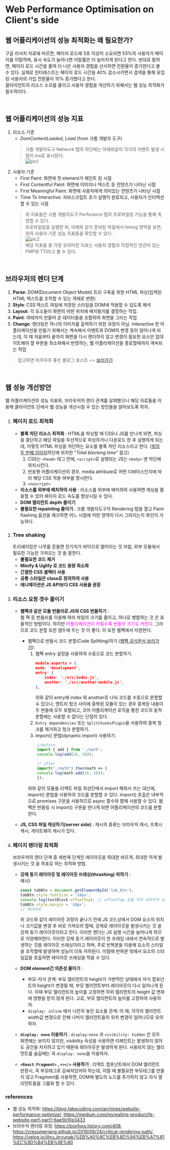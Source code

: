 # Web Performance Optimisation on Client's side

## 웹 어플리케이션의 성능 최적화는 왜 필요한가?
구글 리서치 자료에 따르면, 페이지 로드에 3초 이상이 소요되면 53%의 사용자가 페이지를 이탈하며, 표시 속도가 늘어나면 이탈률은 더 높아지게 된다고 한다. 반대로 말하면, 페이지 로드 시간을 줄여 더 나은 사용자 경험을 선사하면 전환율이 증가한다고 볼 수 있다. 실제로 핀터레스트는 페이지 로드 시간을 40% 감소시키면서 검색을 통해 유입된 사용자의 가입 전환율이 15% 증가했다고 한다.  
클라이언트의 리소스 소모를 줄이고 사용자 경험을 개선하기 위해서는 웹 성능 최적화가 필수적이다.  

<br/>

## 웹 어플리케이션의 성능 지표
1. 리소스 기준
    - *DomContentLoaded*, *Load* (from 크롬 개발자 도구)  
    > 크롬 개발자도구 Network 탭의 하단에는 아래와같이 각각의 이벤트 발생 시점이 ms로 표시된다.  
    ![pic1](../../assets/performance1.png)  
2. 사용자 기준  
    - First Paint: 화면에 첫 element가 페인트 된 시점
    - First Contentful Paint: 화면에 이미지나 텍스트 등 컨텐츠가 나타난 시점
    - First Meaningful Paint: 화면에 사용자에게 의미있는 컨텐츠가 나타난 시점
    - Time To Interactive: 자바스크립트 초기 실행이 완료되고, 사용자가 인터렉션 할 수 있는 시점
    > 위 지표들은 크롬 개발자도구 Perforance 탭의 프로파일링 기능을 통해 측정할 수 있다.  
    프로파일링을 실행한 뒤, 아래와 같이 준비된 파일에서 timing 영역을 보면, 위의 사용자 기준 성능 지표들을 확인할 수 있다.  
    ![pic2](../../assets/performance2.png)  
    해당 지표들 중 가장 유의미한 지표는 사용자 경험과 직접적인 연관이 있는 FMP와 TTI라고 볼 수 있다.

<br/>

## 브라우저의 렌더 단계
1. **Parse**: DOM(Document Object Model) 트리 구축을 위한 HTML 파싱(입력된 HTML 텍스트를 조작할 수 있는 객체로 변환)
2. **Style**:  CSS 텍스트 파일에 저장된 스타일을 DOM에 적용할 수 있도록 해석
3. **Layout**: 각 요소들이 화면의 어떤 위치에 배치될지를 결정하는 작업.
4. **Paint**: 여태까지 만들어 온 데이터들을 조합하여 화면을 그리는 작업
5. **Change**: 렌더링은 하나의 이미지를 출력하기 위한 과정이 아님. Interactive 한 어플리케이션을 만들기 위해서는 계속해서 이벤트와 DOM의 변경 등이 일어나게 되는데, 이 때 처음부터 끝까지 화면을 다시 렌더하지 않고 변경이 필요한 요소만 업데이트해야 할 부분을 최소화해서 반영하는, 웹 어플리케이션을 종료할때까지 계속되는 작업


> 참고하면 아주아주 좋은 블로그 포스트 => [보러가기](https://ibocon.tistory.com/251)

<br/>

## 웹 성능 개선방안
웹 어플리케이션의 성능 지표와, 브라우저의 렌더 관계를 살펴봤으니 해당 자료들을 이용해 클라이언트 단에서 웹 성능을 개선시킬 수 있는 방안들을 알아보도록 하자.  
1. ### 페이지 로드 최적화
     - **블록 차단 리소스 최적화** : HTML을 파싱할 때 CSS나 JS를 만나게 되면, 파싱을 중단하고 해당 파일을 우선적으로 파싱하거나 다운로드 한 후 실행하게 되는데, 이렇듯 HTML 파싱을 차단하는 요소를 블록 차단 리소스라고 한다. ([위의 두 번째 이미지](#웹-어플리케이션의-성능-지표)하단에 위치한 "*Total blocking time*" 참고)  
         1. CSS는 `<head>` 태그 안에, `<script>`로 실행되는 JS는 `<body>` 맨 하단에 위치시킨다.
         2. 반응형 어플리케이션의 경우, media attribute로 어떤 디바이스인지에 따라 해당 CSS 적용 여부를 명시한다.
         3. `<noscript>`
     - **리소스를 외부에 배치하여 사용** : 리소스를 외부에 배치하여 사용하면 캐싱을 활용할 수 있어 페이지 로드 속도를 향상시킬 수 있다.
     - **DOM 엘리먼트 depth 줄이기**
     - **불필요한 repainting 줄이기** : 크롬 개발자도구의 Rendering 탭을 열고 Paint flashing 옵션을 체크하면 어느 시점에 어떤 영역이 다시 그려지는지 확인이 가능하다.
2. ### Tree shaking  
    트리쉐이킹은 나무를 흔들면 잔가지가 바닥으로 떨어지는 것 처럼, 외부 모듈에서 필요한 기능만 가져오는 것 을 말한다. 
    - **불필요한 코드 제거**
    - **Minify & Uglify 로 코드 용량 최소화**
    - **간결한 CSS 셀렉터 사용**
    - **공통 스타일은 class로 정의하여 사용**
    - **애니메이션은 JS API보다 CSS 사용을 권장**  
3. ### 리소스 요청 갯수 줄이기
    - **웹팩과 같은 모듈 번들러로 JS와 CSS 번들하기** :  
        웹 팩 등 번들러를 이용해 여러 파일의 크기를 줄이고, 하나로 병합하는 것 은 효율적인 방법이다. 하지만 <span style="color:magenta">어플리케이션이 커질수록 번들의 크기도 커진다.</span> 그러므로 코드 분할 또한 염두에 두는 것 이 좋다. 이 또한 웹팩에서 지원한다.  

        - 웹팩으로 번들시 코드 분할(Code Splitting)하기 ([웹팩 공식문서 보러가기](https://webpack.kr/guides/code-splitting/)):  
            1. 웹팩 entry 설정을 사용하여 수동으로 코드 분할하기.  
                ```json
                module.exports = {
                mode: 'development',
                entry: {
                    index: './src/index.js',
                    another: './src/another-module.js',
                },
                ```
                위와 같이 entry에 index 와 another로 나눠 코드를 수동으로 분할할 수 있으나, 엔트리 청크 사이에 중복된 모듈이 있는 경우 중복된 내용이 두 번들에 모두 포함되고, 코어 어플리케이션 로직을 통한 코드의 동적 분할에는 사용할 수 없다는 단점이 있다.  
            2. `Entry dependencies` 또는 `SplitChunksPlugin`을 사용하여 중복 청크를 제거하고 청크 분할하기.
            3. import() 문법(dynamic import) 사용하기.
            ```javascript
                //before
                import { add } from './math';
                console.log(add(16, 26));

                // after
                import("./math").then(math => {
                console.log(math.add(16, 26));
                });
            ```
            위와 같이 모듈을 리액트 파일 최상단에서 import 해와서 쓰는 대신에, import() 문법을 사용하여 코드를 분할할 수 있다. import() 호출은 내부적으로 promises 구문을 사용하므로 async 함수와 함께 사용할 수 있다. 웹팩은 번들링 시 import() 구문을 만나게 되면 어플리케이션의 코드를 분할한다. 
    - **JS, CSS 파일 캐싱하기(server side)** : 캐시의 종류는 브라우저 캐시, 프록시 캐시, 게이트웨이 캐시가 있다.
4. ### 페이지 렌더링 최적화
    브라우저의 렌더 단계 중 세번재 단계인 레이아웃을 최대한 바르게, 최대한 적게 발생시키는 것 을 목표로 하는 최적화 방법.
    - **강제 동기 레이아웃 및 레이아웃 쓰래싱(thrashing) 피하기** :   
    예시)
        ```javascript 
        const tabBtn = document.getElementById('tab_btn');
        tabBtn.style.fontSize = '24px';
        console.log(testBlock.offsetTop); // offsetTop 호출 직전 브라우저 내부에서는 동기 레이아웃이 발생한다.
        tabBtn.style.margin = '10px';
        // 레이아웃
        ```
        위 코드와 같이 레이아웃 과정이 끝나기 전에 JS 코드상에서 DOM 요소의 위치나 크기값을 변경 후 바로 가져오려 할때, 강제로 레이아웃을 발생시키는 것 을 강제 동기 레이아웃이라고 한다. 이러한 렌더는 JS 실행 시간을 늘어나게 하므로 지양해야한다. 이러한 강제 동기 레이아웃이 한 프레임 내에서 연속적으로 발생하는 것을 레이아웃 쓰래싱이라고 하며, 주로 반복문을 이용해 요소의 스타일을 조작할때 발생하며 성능이 더욱 저하된다. 이럴때 반복문 밖에서 요소의 스타일값을 호출하면 레이아웃 쓰래싱을 막을 수 있다.  

   - **DOM element간 의존성 줄이기** : 
        - 부모-자식 관계: 부모 엘리먼트의 height가 가변적인 상태에서 자식 컴포넌트의 height가 변경될 때, 부모 엘리먼트부터 레이아웃이 다시 일어나게 된다. 이때 부모 엘리먼트의 높이를 고정하면 하위 엘리먼트의 height 값 변화에 영향을 받지 않게 된다. 고로, 부모 엘리먼트의 높이를 고정하여 사용하자.
        - `display: inline` 에서 나란히 놓인 요소들 관계: 이 때, 각각의 엘리먼트 width값 변경으로 인해 나머지 엘리먼트들의 위치 변경이 일어나므로 유의하자.  
    -  **`display: none` 이용하기** : `display:none` 과 `visibility: hidden` 은 모두 화면에는 보이지 않지만, visibility 속성을 사용하면 리페인트는 발생하지 않아도 공간을 차지하고 있기 때문에 레이아웃은 발생하게 된다. 사용되지 않는 엘리먼트를 숨길때는 꼭 `display: none`을 이용하자.
    - **`<React.Fragment>` , `<></>` 사용하기** : 리액트 컴포넌트에서 DOM 엘리먼트 반환시, 꼭 부모태그로 감싸져있어야 하는데, 이럴 때 불필요한 부모태그를 만들지 않고 Fragment를 사용하면, DOM에 별도의 노드를 추가하지 않고 자식 엘리먼트들을 그룹화 할 수 있다.







### references
- 웹 성능 최적화: https://blog.fakecoding.com/archives/website-performance-optimize/, https://medium.com/myrealtrip-product/fe-website-perf-part1-6ae5b10e3433
- 브라우저 렌더링 과정: https://boxfoxs.tistory.com/408, https://cresumerjang.github.io/2019/06/24/critical-rendering-path/, https://velog.io/@ru_bryunak/%EB%A0%8C%EB%8D%94%EB%A7%81%EC%9D%B4%EB%9E%80